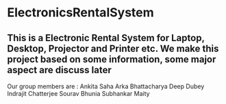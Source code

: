 # ElectronicsRentalSystem
This is a Electronic Rental System for Laptop, Desktop, Projector and Printer etc. 
We make this project based on some information, some major aspect are discuss later 
------------------------------------------------------------------------------------
Our group members are : 
Ankita Saha
Arka Bhattacharya
Deep Dubey
Indrajit Chatterjee
Sourav Bhunia
Subhankar Maity

